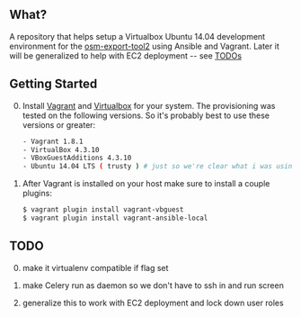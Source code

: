 ## What?
A repository that helps setup a Virtualbox Ubuntu 14.04 development environment
for the [osm-export-tool2](https://github.com/hotosm/osm-export-tool2) using Ansible and Vagrant. Later it will be generalized
to help with EC2 deployment -- see [TODOs](#todo)

## Getting Started

0. Install [Vagrant](https://www.vagrantup.com/) and [Virtualbox](https://www.virtualbox.org/wiki/Downloads) for your system. The provisioning was tested
on the following versions. So it's probably best to use these versions or greater:

    ```bash
    - Vagrant 1.8.1
    - VirtualBox 4.3.10
    - VBoxGuestAdditions 4.3.10
    - Ubuntu 14.04 LTS ( trusty ) # just so we're clear what i was using, not that you have to
    ```
0. After Vagrant is installed on your host make sure to install a couple plugins:

    ```bash
    $ vagrant plugin install vagrant-vbguest
    $ vagrant plugin install vagrant-ansible-local
    ```

## TODO

0. make it virtualenv compatible if flag set

0. make Celery run as daemon so we don't have to ssh in and run screen

0. generalize this to work with EC2 deployment and lock down user roles